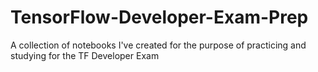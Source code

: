 # TensorFlow-Developer-Exam-Prep
A collection of notebooks I've created for the purpose of practicing  and studying for the TF Developer Exam
